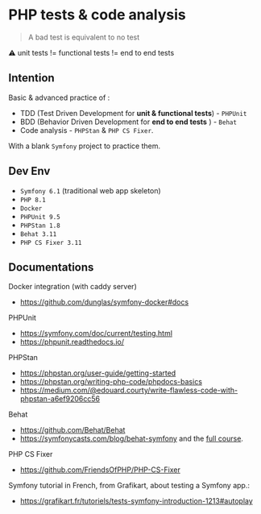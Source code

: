 PHP tests & code analysis
=========================

> A bad test is equivalent to no test

:warning: unit tests != functional tests != end to end tests 

Intention
----------
Basic & advanced practice of :
- TDD (Test Driven Development for **unit & functional tests**)  - `PHPUnit`
- BDD (Behavior Driven Development for **end to end tests** ) - `Behat`
- Code analysis - `PHPStan` & `PHP CS Fixer`.
  
With a blank `Symfony` project to practice them.

Dev Env
--------
- `Symfony 6.1` (traditional web app skeleton)
- `PHP 8.1`
- `Docker` 
- `PHPUnit 9.5`
- `PHPStan 1.8`
- `Behat 3.11`
- `PHP CS Fixer 3.11`
  
Documentations
--------------
Docker integration (with caddy server)
- https://github.com/dunglas/symfony-docker#docs 

PHPUnit
- https://symfony.com/doc/current/testing.html
- https://phpunit.readthedocs.io/

PHPStan
- https://phpstan.org/user-guide/getting-started
- https://phpstan.org/writing-php-code/phpdocs-basics
- https://medium.com/@edouard.courty/write-flawless-code-with-phpstan-a6ef9206cc56 

Behat
- https://github.com/Behat/Behat 
- https://symfonycasts.com/blog/behat-symfony and the [full course](https://symfonycasts.com/screencast/behat).

PHP CS Fixer
- https://github.com/FriendsOfPHP/PHP-CS-Fixer

Symfony tutorial in French, from Grafikart, about testing a Symfony app.:
- https://grafikart.fr/tutoriels/tests-symfony-introduction-1213#autoplay
